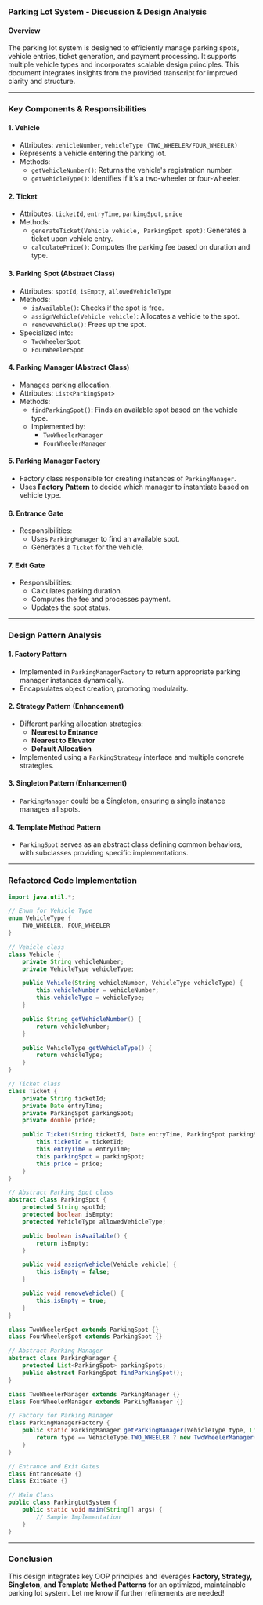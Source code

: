 ### Parking Lot System - Discussion & Design Analysis

#### **Overview**
The parking lot system is designed to efficiently manage parking spots, vehicle entries, ticket generation, and payment processing. It supports multiple vehicle types and incorporates scalable design principles. This document integrates insights from the provided transcript for improved clarity and structure.

---

### **Key Components & Responsibilities**

#### **1. Vehicle**
- Attributes: `vehicleNumber`, `vehicleType (TWO_WHEELER/FOUR_WHEELER)`
- Represents a vehicle entering the parking lot.
- Methods: 
  - `getVehicleNumber()`: Returns the vehicle's registration number.
  - `getVehicleType()`: Identifies if it’s a two-wheeler or four-wheeler.

#### **2. Ticket**
- Attributes: `ticketId`, `entryTime`, `parkingSpot`, `price`
- Methods:
  - `generateTicket(Vehicle vehicle, ParkingSpot spot)`: Generates a ticket upon vehicle entry.
  - `calculatePrice()`: Computes the parking fee based on duration and type.
  
#### **3. Parking Spot** (Abstract Class)
- Attributes: `spotId`, `isEmpty`, `allowedVehicleType`
- Methods: 
  - `isAvailable()`: Checks if the spot is free.
  - `assignVehicle(Vehicle vehicle)`: Allocates a vehicle to the spot.
  - `removeVehicle()`: Frees up the spot.
- Specialized into:
  - `TwoWheelerSpot`
  - `FourWheelerSpot`

#### **4. Parking Manager** (Abstract Class)
- Manages parking allocation.
- Attributes: `List<ParkingSpot>`
- Methods:
  - `findParkingSpot()`: Finds an available spot based on the vehicle type.
  - Implemented by:
    - `TwoWheelerManager`
    - `FourWheelerManager`

#### **5. Parking Manager Factory**
- Factory class responsible for creating instances of `ParkingManager`.
- Uses **Factory Pattern** to decide which manager to instantiate based on vehicle type.

#### **6. Entrance Gate**
- Responsibilities:
  - Uses `ParkingManager` to find an available spot.
  - Generates a `Ticket` for the vehicle.

#### **7. Exit Gate**
- Responsibilities:
  - Calculates parking duration.
  - Computes the fee and processes payment.
  - Updates the spot status.

---

### **Design Pattern Analysis**

#### **1. Factory Pattern**
- Implemented in `ParkingManagerFactory` to return appropriate parking manager instances dynamically.
- Encapsulates object creation, promoting modularity.

#### **2. Strategy Pattern** (Enhancement)
- Different parking allocation strategies:
  - **Nearest to Entrance**
  - **Nearest to Elevator**
  - **Default Allocation**
- Implemented using a `ParkingStrategy` interface and multiple concrete strategies.

#### **3. Singleton Pattern** (Enhancement)
- `ParkingManager` could be a Singleton, ensuring a single instance manages all spots.

#### **4. Template Method Pattern**
- `ParkingSpot` serves as an abstract class defining common behaviors, with subclasses providing specific implementations.

---

### **Refactored Code Implementation**
```java
import java.util.*;

// Enum for Vehicle Type
enum VehicleType {
    TWO_WHEELER, FOUR_WHEELER
}

// Vehicle class
class Vehicle {
    private String vehicleNumber;
    private VehicleType vehicleType;

    public Vehicle(String vehicleNumber, VehicleType vehicleType) {
        this.vehicleNumber = vehicleNumber;
        this.vehicleType = vehicleType;
    }

    public String getVehicleNumber() {
        return vehicleNumber;
    }

    public VehicleType getVehicleType() {
        return vehicleType;
    }
}

// Ticket class
class Ticket {
    private String ticketId;
    private Date entryTime;
    private ParkingSpot parkingSpot;
    private double price;

    public Ticket(String ticketId, Date entryTime, ParkingSpot parkingSpot, double price) {
        this.ticketId = ticketId;
        this.entryTime = entryTime;
        this.parkingSpot = parkingSpot;
        this.price = price;
    }
}

// Abstract Parking Spot class
abstract class ParkingSpot {
    protected String spotId;
    protected boolean isEmpty;
    protected VehicleType allowedVehicleType;

    public boolean isAvailable() {
        return isEmpty;
    }

    public void assignVehicle(Vehicle vehicle) {
        this.isEmpty = false;
    }

    public void removeVehicle() {
        this.isEmpty = true;
    }
}

class TwoWheelerSpot extends ParkingSpot {}
class FourWheelerSpot extends ParkingSpot {}

// Abstract Parking Manager
abstract class ParkingManager {
    protected List<ParkingSpot> parkingSpots;
    public abstract ParkingSpot findParkingSpot();
}

class TwoWheelerManager extends ParkingManager {}
class FourWheelerManager extends ParkingManager {}

// Factory for Parking Manager
class ParkingManagerFactory {
    public static ParkingManager getParkingManager(VehicleType type, List<ParkingSpot> spots) {
        return type == VehicleType.TWO_WHEELER ? new TwoWheelerManager() : new FourWheelerManager();
    }
}

// Entrance and Exit Gates
class EntranceGate {}
class ExitGate {}

// Main Class
public class ParkingLotSystem {
    public static void main(String[] args) {
        // Sample Implementation
    }
}
```

---

### **Conclusion**
This design integrates key OOP principles and leverages **Factory, Strategy, Singleton, and Template Method Patterns** for an optimized, maintainable parking lot system. Let me know if further refinements are needed!
